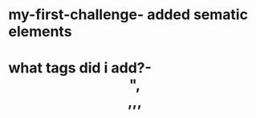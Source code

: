 # my-first-challenge- added sematic elements 
# what tags did i add?- <header>",<main>,<asside>,<sections>,<footer> 
